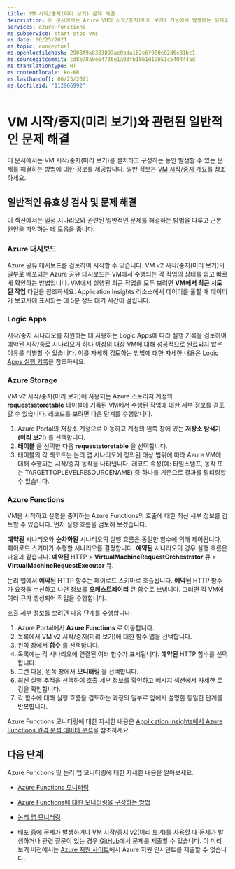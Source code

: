 ```yaml
---
title: VM 시작/중지(미리 보기) 문제 해결
description: 이 문서에서는 Azure VM의 시작/중지(미리 보기) 기능에서 발생하는 문제를 해결하는 방법을 설명합니다.
services: azure-functions
ms.subservice: start-stop-vms
ms.date: 06/25/2021
ms.topic: conceptual
ms.openlocfilehash: 2908f9a8383897ae0bda162e6f980e02d6c81bc1
ms.sourcegitcommit: cd8e78a9e64736e1a03fb1861d19b51c540444ad
ms.translationtype: HT
ms.contentlocale: ko-KR
ms.lasthandoff: 06/25/2021
ms.locfileid: "112966992"
---
```

# <a name="troubleshoot-common-issues-with-startstop-vms-preview"></a>VM 시작/중지(미리 보기)와 관련된 일반적인 문제 해결

이 문서에서는 VM 시작/중지(미리 보기)를 설치하고 구성하는 동안 발생할 수 있는 문제를 해결하는 방법에 대한 정보를 제공합니다. 일반 정보는 [VM 시작/중지 개요](overview.md)를 참조하세요.

## <a name="general-validation-and-troubleshooting"></a>일반적인 유효성 검사 및 문제 해결

이 섹션에서는 일정 시나리오와 관련된 일반적인 문제를 해결하는 방법을 다루고 근본 원인을 파악하는 데 도움을 줍니다.

### <a name="azure-dashboard"></a>Azure 대시보드

Azure 공유 대시보드를 검토하여 시작할 수 있습니다. VM v2 시작/중지(미리 보기)의 일부로 배포되는 Azure 공유 대시보드는 VM에서 수행되는 각 작업의 상태를 쉽고 빠르게 확인하는 방법입니다. VM에서 실행된 최근 작업을 모두 보려면 **VM에서 최근 시도된 작업** 타일을 참조하세요. Application Insights 리소스에서 데이터를 풀할 때 데이터가 보고서에 표시되는 데 5분 정도 대기 시간이 걸립니다.

### <a name="logic-apps"></a>Logic Apps

시작/중지 시나리오를 지원하는 데 사용하는 Logic Apps에 따라 실행 기록을 검토하여 예약된 시작/종료 시나리오가 하나 이상의 대상 VM에 대해 성공적으로 완료되지 않은 이유를 식별할 수 있습니다. 이를 자세히 검토하는 방법에 대한 자세한 내용은 [Logic Apps 실행 기록](../../logic-apps/monitor-logic-apps.md#review-runs-history)을 참조하세요.

### <a name="azure-storage"></a>Azure Storage

VM v2 시작/중지(미리 보기)에 사용되는 Azure 스토리지 계정의 **requestsstoretable** 테이블에 기록된 VM에서 수행된 작업에 대한 세부 정보를 검토할 수 있습니다. 레코드를 보려면 다음 단계를 수행합니다.

1. Azure Portal의 저장소 계정으로 이동하고 계정의 왼쪽 창에 있는 **저장소 탐색기(미리 보기)** 를 선택합니다.
1. **테이블** 을 선택한 다음 **requeststoretable** 을 선택합니다.
1. 테이블의 각 레코드는 논리 앱 시나리오에 정의된 대상 범위에 따라 Azure VM에 대해 수행되는 시작/중지 동작을 나타냅니다. 레코드 속성(예: 타임스탬프, 동작 또는 TARGETTOPLEVELRESOURCENAME) 중 하나를 기준으로 결과를 필터링할 수 있습니다.

### <a name="azure-functions"></a>Azure Functions

VM을 시작하고 실행을 중지하는 Azure Functions의 호출에 대한 최신 세부 정보를 검토할 수 있습니다. 먼저 실행 흐름을 검토해 보겠습니다.

**예약된** 시나리오와 **순차화된** 시나리오의 실행 흐름은 동일한 함수에 의해 제어됩니다. 페이로드 스키마가 수행할 시나리오를 결정합니다. **예약된** 시나리오의 경우 실행 흐름은 다음과 같습니다. **예약된** HTTP > **VirtualMachineRequestOrchestrator** 큐 > **VirtualMachineRequestExecutor** 큐.

논리 앱에서 **예약된** HTTP 함수는 페이로드 스키마로 호출됩니다. **예약된** HTTP 함수가 요청을 수신하고 나면 정보를 **오케스트레이터** 큐 함수로 보냅니다. 그러면 각 VM에 여러 큐가 생성되어 작업을 수행합니다.

호출 세부 정보를 보려면 다음 단계를 수행합니다.

1. Azure Portal에서 **Azure Functions** 로 이동합니다.
1. 목록에서 VM v2 시작/중지(미리 보기)에 대한 함수 앱을 선택합니다.
1. 왼쪽 창에서 **함수** 를 선택합니다.
1. 목록에는 각 시나리오에 연결된 여러 함수가 표시됩니다. **예약된** HTTP 함수를 선택합니다.
1. 그런 다음, 왼쪽 창에서 **모니터링** 을 선택합니다.
1. 최신 실행 추적을 선택하여 호출 세부 정보를 확인하고 메시지 섹션에서 자세한 로깅을 확인합니다.
1. 각 함수에 대해 실행 흐름을 검토하는 과정의 일부로 앞에서 설명한 동일한 단계를 반복합니다.

Azure Functions 모니터링에 대한 자세한 내용은 [Application Insights에서 Azure Functions 원격 분석 데이터 분석](../../azure-functions/analyze-telemetry-data.md)을 참조하세요.

## <a name="next-steps"></a>다음 단계

Azure Functions 및 논리 앱 모니터링에 대한 자세한 내용을 알아보세요.

* [Azure Functions 모니터링](../../azure-functions/functions-monitoring.md)

* [Azure Functions에 대한 모니터링을 구성하는 방법](../../azure-functions/configure-monitoring.md)

* [논리 앱 모니터링](../../logic-apps/monitor-logic-apps.md)

* 배포 중에 문제가 발생하거나 VM 시작/중지 v2(미리 보기)를 사용할 때 문제가 발생하거나 관련 질문이 있는 경우 [GitHub](https://github.com/microsoft/startstopv2-deployments/issues)에서 문제를 제출할 수 있습니다. 이 미리 보기 버전에서는 [Azure 지원 사이트](https://azure.microsoft.com/support/options/)에서 Azure 지원 인시던트를 제출할 수 없습니다. 
